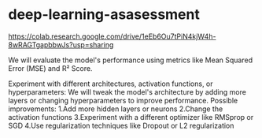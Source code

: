 # deep-learning-asasessment
https://colab.research.google.com/drive/1eEb6Ou7tPiN4kjW4h-8wRAGTgapbbwJs?usp=sharing


We will evaluate the model's performance using metrics like Mean Squared Error (MSE) and R² Score.

Experiment with different architectures, activation functions, or hyperparameters:
We will tweak the model's architecture by adding more layers or changing hyperparameters to improve performance.
Possible improvements:
1.Add more hidden layers or neurons
2.Change the activation functions
3.Experiment with a different optimizer like RMSprop or SGD
4.Use regularization techniques like Dropout or L2 regularization
